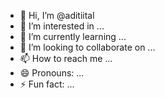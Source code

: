 - 👋 Hi, I’m @aditiital
- 👀 I’m interested in ...
- 🌱 I’m currently learning ...
- 💞️ I’m looking to collaborate on ...
- 📫 How to reach me ...
- 😄 Pronouns: ...
- ⚡ Fun fact: ...

<!---
aditiital/aditiital is a ✨ special ✨ repository because its `README.md` (this file) appears on your GitHub profile.
You can click the Preview link to take a look at your changes.
--->
